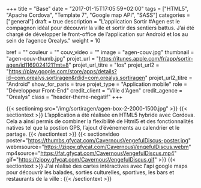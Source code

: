 +++
title = "Base"
date = "2017-01-15T17:05:59+02:00"
tags = ["HTML5", "Apache Cordova", "Template 7", "Google map API", "SASS"]
categories = ["general"]
draft = true
description = "L’application Sortir #Agen est le compagnon idéal pour découvrir la ville et sortir des sentiers battus. J’ai été chargé de développer le front-office de l’application sur Android et Ios au sein de l’agence Orealys."
weight = 10

bref = ""
couleur = ""
couv_video = ""
image = "agen-couv.jpg"
thumbnail = "agen-couv-thumb.jpg"
projet_url = "https://itunes.apple.com/fr/app/sortir-agen/id1169024121?mt=8"
projet_url_titre = "Ios"
projet_url2 = "https://play.google.com/store/apps/details?id=com.orealys.sortiragen&rdid=com.orealys.sortiragen"
projet_url2_titre = "Android"
show_for_paris = true
projet_type = "Application mobile"
role = "Développeur Front-End"
credit_client = "Ville d'Agen"
credit_agence = "Orealys"
class = "header-theme-negatif"
+++
 
{{< sectionimg src="/img/sortiragen/agen-box-2-2000-1500.jpg" >}}
{{< sectiontext >}}
    L’application a été réalisée en HTML5 hybride avec Cordova. Cela a ainsi permis de combiner la flexibilité de Html5 et des fonctionnalités natives tel que la postion GPS, l’ajout d’événements au calendrier et le partage.
{{< /sectiontext >}}
{{< sectionvideo poster="https://thumbs.gfycat.com/CavernousVengefulDiscus-poster.jpg" webmsource="https://zippy.gfycat.com/CavernousVengefulDiscus.webm" mp4source="https://fat.gfycat.com/CavernousVengefulDiscus.mp4" gif="https://zippy.gfycat.com/CavernousVengefulDiscus.gif" >}}
{{< sectiontext >}}
   J'ai réalisé des cartes intéractives avec l'api google maps pour découvrir les balades, sorties culturelles, sportives, les bars et restaurants de la ville :
{{< /sectiontext >}}
<section class="section container">
    <div class="row">
        <div class="col-sm-6">
            <img src="/img/sortiragen/SortirAgen_balades.jpg" alt="" class="img-fluid" />
        </div><!-- /.col-6 -->
        <div class="col-sm-6">
            <img src="/img/sortiragen/SortirAgen_balades-detail.jpg" alt="" class="img-fluid" />
        </div><!-- /.col-6 -->
    </div><!-- /.row -->
</section>